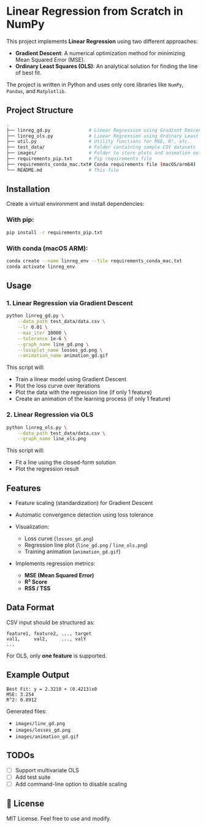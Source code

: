 # Linear Regression from Scratch in NumPy

This project implements **Linear Regression** using two different approaches:

- **Gradient Descent**: A numerical optimization method for minimizing Mean Squared Error (MSE).
- **Ordinary Least Squares (OLS)**: An analytical solution for finding the line of best fit.

The project is written in Python and uses only core libraries like `NumPy`, `Pandas`, and `Matplotlib`.

## Project Structure

```bash
.
├── linreg_gd.py              # Linear Regression using Gradient Descent
├── linreg_ols.py             # Linear Regression using Ordinary Least Squares
├── util.py                   # Utility functions for MSE, R², etc.
├── test_data/                # Folder containing sample CSV datasets
├── images/                   # Folder to store plots and animation output
├── requirements_pip.txt      # Pip requirements file
├── requirements_conda_mac.txt# Conda requirements file (macOS/arm64)
└── README.md                 # This file
````

## Installation

Create a virtual environment and install dependencies:

### With pip:

```bash
pip install -r requirements_pip.txt
```

### With conda (macOS ARM):

```bash
conda create --name linreg_env --file requirements_conda_mac.txt
conda activate linreg_env
```

## Usage

### 1. Linear Regression via Gradient Descent

```bash
python linreg_gd.py \
    --data_path test_data/data.csv \
    --lr 0.01 \
    --max_iter 10000 \
    --tolerance 1e-6 \
    --graph_name line_gd.png \
    --lossplot_name losses_gd.png \
    --animation_name animation_gd.gif
```

This script will:

* Train a linear model using Gradient Descent
* Plot the loss curve over iterations
* Plot the data with the regression line (if only 1 feature)
* Create an animation of the learning process (if only 1 feature)

### 2. Linear Regression via OLS

```bash
python linreg_ols.py \
    --data_path test_data/data.csv \
    --graph_name line_ols.png
```

This script will:

* Fit a line using the closed-form solution
* Plot the regression result

## Features

* Feature scaling (standardization) for Gradient Descent
* Automatic convergence detection using loss tolerance
* Visualization:

  * Loss curve (`losses_gd.png`)
  * Regression line plot (`line_gd.png` / `line_ols.png`)
  * Training animation (`animation_gd.gif`)
* Implements regression metrics:

  * **MSE (Mean Squared Error)**
  * **R² Score**
  * **RSS / TSS**

## Data Format

CSV input should be structured as:

```
feature1, feature2, ..., target
val1,     val2,     ..., valY
...
```

For OLS, only **one feature** is supported.

## Example Output

```text
Best Fit: y = 2.3210 + (0.4213)x0
MSE: 3.254
R^2: 0.8912
```

Generated files:

* `images/line_gd.png`
* `images/losses_gd.png`
* `images/animation_gd.gif`

## TODOs

* [ ] Support multivariate OLS
* [ ] Add test suite
* [ ] Add command-line option to disable scaling

## 📄 License

MIT License. Feel free to use and modify.
